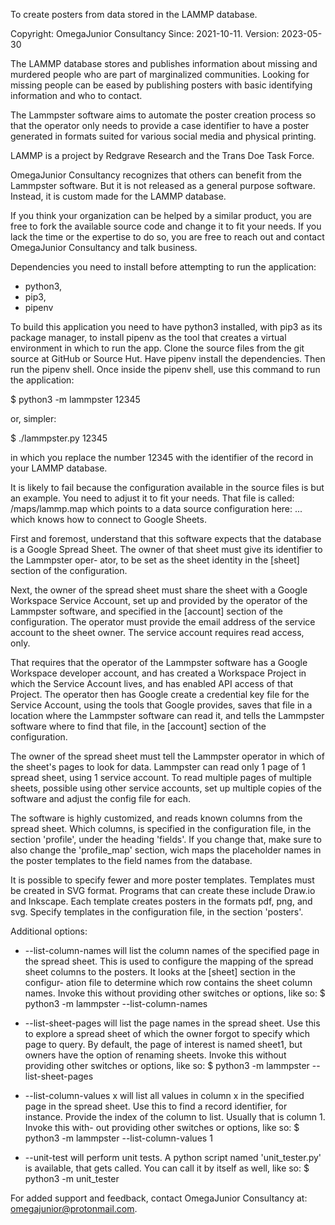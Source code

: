 To create posters from data stored in the LAMMP database.

Copyright: OmegaJunior Consultancy
Since: 2021-10-11.
Version: 2023-05-30

The LAMMP database stores and publishes information about
missing and murdered people who are part of marginalized 
communities. Looking for missing people can be eased by 
publishing posters with basic identifying information and
who to contact. 

The Lammpster software aims to automate the poster creation
process so that the operator only needs to provide a case 
identifier to have a poster generated in formats suited for 
various social media and physical printing.

LAMMP is a project by Redgrave Research and the Trans Doe
Task Force. 

OmegaJunior Consultancy recognizes that others can benefit
from the Lammpster software. But it is not released as a 
general purpose software. Instead, it is custom made for the 
LAMMP database. 

If you think your organization can be helped by a similar 
product, you are free to fork the available source code and 
change it to fit your needs. If you lack the time or the 
expertise to do so, you are free to reach out and contact 
OmegaJunior Consultancy and talk business.

Dependencies you need to install before attempting to run 
the application: 
- python3,
- pip3,
- pipenv

To build this application you need to have python3 installed,
with pip3 as its package manager, to install pipenv as the
tool that creates a virtual environment in which to run the 
app. Clone the source files from the git source at GitHub
or Source Hut. Have pipenv install the dependencies. Then 
run the pipenv shell. Once inside the pipenv shell, use this
command to run the application: 
  
$ python3 -m lammpster 12345  

or, simpler:

$ ./lammpster.py 12345
  
in which you replace the number 12345 with the identifier of
the record in your LAMMP database.  
  
It is likely to fail because the configuration available in
the source files is but an example. You need to adjust it to
fit your needs. That file is called:
/maps/lammp.map
which points to a data source configuration here:
...
which knows how to connect to Google Sheets.
  
First and foremost, understand that this software expects 
that the database is a Google Spread Sheet. The owner of 
that sheet must give its identifier to the Lammpster oper-
ator, to be set as the sheet identity in the [sheet] section
of the configuration. 
  
Next, the owner of the spread sheet must share the sheet with 
a Google Workspace Service Account, set up and provided by 
the operator of the Lammpster software, and specified in the
[account] section of the configuration. The operator must 
provide the email address of the service account to the sheet
owner. The service account requires read access, only. 
  
That requires that the operator of the Lammpster software has
a Google Workspace developer account, and has created a 
Workspace Project in which the Service Account lives, and has
enabled API access of that Project. The operator then has 
Google create a credential key file for the Service Account, 
using the tools that Google provides, saves that file in a 
location where the Lammpster software can read it, and tells
the Lammpster software where to find that file, in the 
[account] section of the configuration.
  
The owner of the spread sheet must tell the Lammpster 
operator in which of the sheet's pages to look for data. 
Lammpster can read only 1 page of 1 spread sheet, using 1 
service account. To read multiple pages of multiple sheets, 
possible using other service accounts, set up multiple 
copies of the software and adjust the config file for each.

The software is highly customized, and reads known columns 
from the spread sheet. Which columns, is specified in the 
configuration file, in the section 'profile', under the 
heading 'fields'. If you change that, make sure to also 
change the 'profile_map' section, wich maps the placeholder
names in the poster templates to the field names from the 
database.
  
It is possible to specify fewer and more poster templates. 
Templates must be created in SVG format. Programs that can 
create these include Draw.io and Inkscape. Each template 
creates posters in the formats pdf, png, and svg. Specify 
templates in the configuration file, in the section 
'posters'. 

Additional options:  
- --list-column-names will list the column names of the 
  specified page in the spread sheet. This is used to 
  configure the mapping of the spread sheet columns to the 
  posters. It looks at the [sheet] section in the configur-
  ation file to determine which row contains the sheet 
  column names. Invoke this without providing other switches
  or options, like so: 
  $ python3 -m lammpster --list-column-names  

- --list-sheet-pages will list the page names in the spread 
  sheet. Use this to explore a spread sheet of which the 
  owner forgot to specify which page to query. By default, 
  the page of interest is named sheet1, but owners have the 
  option of renaming sheets. Invoke this without providing 
  other switches or options, like so: 
  $ python3 -m lammpster --list-sheet-pages  

- --list-column-values x will list all values in column x in
  the specified page in the spread sheet. Use this to find a
  record identifier, for instance. Provide the index of the
  column to list. Usually that is column 1. Invoke this with-
  out providing other switches or options, like so: 
  $ python3 -m lammpster --list-column-values 1

- --unit-test will perform unit tests. A python script named
  'unit_tester.py' is available, that gets called. You can 
  call it by itself as well, like so: 
  $ python3 -m unit_tester
  
For added support and feedback, contact OmegaJunior Consultancy 
at: omegajunior@protonmail.com. 

